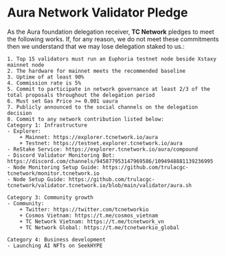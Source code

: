 # Aura Network Validator Pledge

As the Aura foundation delegation receiver, **TC Network** pledges to meet the following works. If, for any reason, we do not meet these commitments then we understand that we may lose delegation staked to us.:

    1. Top 15 validators must run an Euphoria testnet node beside Xstaxy mainnet node
    2. The hardware for mainnet meets the recommended baseline    
    3. Uptime of at least 90%
    4. Commission rate is 5%
    5. Commit to participate in network governance at least 2/3 of the total proposals throughout the delegation period
    6. Must set Gas Price >= 0.001 uaura
    7. Publicly announced to the social channels on the delegation decision
    8. Commit to any network contribution listed below:
    Category 1: Infrastructure
    - Explorer: 
        + Mainnet: https://explorer.tcnetwork.io/aura
        + Testnet: https://testnet.explorer.tcnetwork.io/aura
    - ReStake Service: https://explorer.tcnetwork.io/aura/compound
    - Discord Validator Monitoring Bot: https://discord.com/channels/945877953147969586/1094948881139236995
    - Node Monitoring Setup Guide: https://github.com/trulacgc-tcnetwork/monitor.tcnetwork.io
    - Node Setup Guide: https://github.com/trulacgc-tcnetwork/validator.tcnetwork.io/blob/main/validator/aura.sh

    Category 3: Community growth
    - Community:
        + Twitter: https://twitter.com/tcnetworkio
        + Cosmos Vietnam: https://t.me/cosmos_vietnam
        + TC Network Vietnam: https://t.me/tcnetwork_vn
        + TC Network Global: https://t.me/tcnetworkio_global

    Category 4: Business development
    - Launching AI NFTs on SeekHYPE
